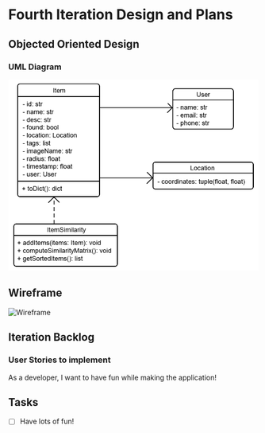 # Fourth Iteration Design and Plans

## Objected Oriented Design

### UML Diagram

![UML Diagram](./additional/uml4.png)

## Wireframe

![Wireframe](./additional/wireframe4.bmp)

## Iteration Backlog

### User Stories to implement

As a developer, I want to have fun while making the application!

## Tasks

* [ ] Have lots of fun!
